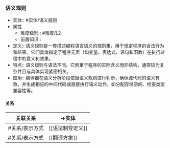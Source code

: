###  语义规则 
- 实体:: #实体/语义规则 
- 属性
	- 难度级别:: #难度/L2 
	- 前置知识::
- 定义::  语义规则是一套描述编程语言语义的规则集，用于规定程序的合法行为和结果。它们具体指定了程序元素（如变量、表达式、语句和函数）在执行过程中的意义和效果。
- 特点:: 语义规则与语法不同，它侧重于程序的实际含义而非结构，通常较为复杂并且与具体实现紧密相关。
- 应用:: 编译器在语义分析阶段依据语义规则进行判断，确保源代码的语义有效，并生成相应的中间代码或直接执行语义动作，如分配存储空间、检查类型兼容性等。
#### 关系
| 关联关系 | ->实体 |
| ---- | ---- |
| #关系/表示方式  | [[语法制导定义]] |
| #关系/表示方式  | [[翻译方案]] |